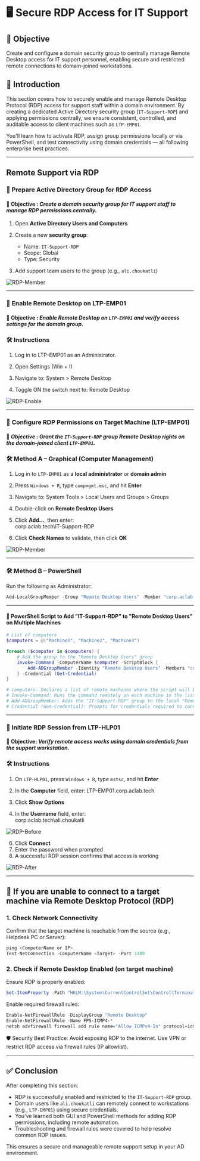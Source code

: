 # 🖥️ Secure RDP Access for IT Support

## 🎯 Objective

Create and configure a domain security group to centrally manage Remote Desktop access for IT support personnel, enabling secure and restricted remote connections to domain-joined workstations.

## 📝 Introduction

This section covers how to securely enable and manage Remote Desktop Protocol (RDP) access for support staff within a domain environment. By creating a dedicated Active Directory security group (`IT-Support-RDP`) and applying permissions centrally, we ensure consistent, controlled, and auditable access to client machines such as `LTP-EMP01`.

You'll learn how to activate RDP, assign group permissions locally or via PowerShell, and test connectivity using domain credentials — all following enterprise best practices.

---

## **Remote Support via RDP**

### 📌 **Prepare Active Directory Group for RDP Access**

#### 🎯 Objective : *Create a domain security group for IT support staff to manage RDP permissions centrally.*

1. Open **Active Directory Users and Computers**
2. Create a new **security group**:

   * Name: `IT-Support-RDP`
   * Scope: Global
   * Type: Security
3. Add support team users to the group (e.g., `ali.choukatli`)

![RDP-Member](https://github.com/AliChoukatli/CyberShield-Enterprise/blob/main/Screenshots/Phase%20%203/RDP_groupe.png)

---

### 📌 **Enable Remote Desktop on LTP-EMP01**

#### 🎯 Objective : *Enable Remote Desktop on `LTP-EMP01` and verify access settings for the domain group.*

### 🛠️ Instructions

1. Log in to LTP-EMP01 as an Administrator.

2. Open Settings (Win + I)

3. Navigate to:
System > Remote Desktop

4. Toggle ON the switch next to:
Remote Desktop

![RDP-Enable](https://github.com/AliChoukatli/CyberShield-Enterprise/blob/main/00_IT_Support_%26_Helpdesk/Screenshots/RDP_enable.png)
 
---

### 📌 **Configure RDP Permissions on Target Machine (LTP-EMP01)**

#### 🎯 *Objective : Grant the `IT-Support-RDP` group Remote Desktop rights on the domain-joined client `LTP-EMP01`.*

### 🛠️ Method A – Graphical (Computer Management)

1. Log in to `LTP-EMP01` as a **local administrator** or **domain admin**  
2. Press `Windows + R`, type `compmgmt.msc`, and hit **Enter**  
3. Navigate to:  System Tools > Local Users and Groups > Groups
4. Double-click on **Remote Desktop Users**  
5. Click **Add...**, then enter:  
corp.aclab.tech\IT-Support-RDP

6. Click **Check Names** to validate, then click **OK**

![RDP-Member](https://github.com/AliChoukatli/CyberShield-Enterprise/blob/main/Screenshots/Phase%20%203/RDP_member.png)

---

### 🛠️ **Method B – PowerShell**

Run the following as Administrator:

```powershell
Add-LocalGroupMember -Group "Remote Desktop Users" -Member "corp.aclab.tech\IT-Support-RDP"
```
---

#### 📌 **PowerShell Script to Add "IT-Support-RDP" to "Remote Desktop Users" on Multiple Machines**

```powershell
# List of computers
$computers = @("Machine1", "Machine2", "Machine3")

foreach ($computer in $computers) {
    # Add the group to the "Remote Desktop Users" group
    Invoke-Command -ComputerName $computer -ScriptBlock {
        Add-ADGroupMember -Identity "Remote Desktop Users" -Members "corp.aclab.tech\IT-Support-RDP"
    } -Credential (Get-Credential)
}

# computers: Declares a list of remote machines where the script will be applied.
# Invoke-Command: Runs the command remotely on each machine in the list.
# Add-ADGroupMember: Adds the "IT-Support-RDP" group to the local "Remote Desktop Users" group on each machine.
# Credential (Get-Credential): Prompts for credentials required to connect to each remote machine.
```
---

###  📌 **Initiate RDP Session from LTP-HLP01**

#### 🎯 Objective: *Verify remote access works using domain credentials from the support workstation.*

### 🛠️ Instructions

1. On `LTP-HLP01`, press `Windows + R`, type `mstsc`, and hit **Enter**  
2. In the **Computer** field, enter:
   LTP-EMP01.corp.aclab.tech

3. Click **Show Options**  
4. In the **Username** field, enter:  
corp.aclab.tech\ali.choukatli

![RDP-Before](https://github.com/AliChoukatli/CyberShield-Enterprise/blob/main/Screenshots/Phase%20%203/RDP_before.png)

6. Click **Connect**  
7. Enter the password when prompted  
8. A successful RDP session confirms that access is working

![RDP-After](https://github.com/AliChoukatli/CyberShield-Enterprise/blob/main/Screenshots/Phase%20%203/RDP-After.png)

---

## 🔴 **If you are unable to connect to a target machine via Remote Desktop Protocol (RDP)**

### 1. **Check Network Connectivity**

Confirm that the target machine is reachable from the source (e.g., Helpdesk PC or Server):

```powershell
ping <ComputerName or IP>
Test-NetConnection -ComputerName <Target> -Port 3389
```
### 2. **Check if Remote Desktop Enabled (on target machine)**
Ensure RDP is properly enabled:
```powershell
Set-ItemProperty -Path "HKLM:\System\CurrentControlSet\Control\Terminal Server" -Name "fDenyTSConnections" -Value 0
```
Enable required firewall rules:
```powershell
Enable-NetFirewallRule -DisplayGroup "Remote Desktop"
Enable-NetFirewallRule -Name FPS-ICMP4-*
netsh advfirewall firewall add rule name="Allow ICMPv4-In" protocol=icmpv4:8,any dir=in action=allow
```
🛡️ Security Best Practice: Avoid exposing RDP to the internet. Use VPN or restrict RDP access via firewall rules (IP allowlist).

---

## ✅ Conclusion

After completing this section:

- RDP is successfully enabled and restricted to the `IT-Support-RDP` group.
- Domain users like `ali.choukatli` can remotely connect to workstations (e.g., `LTP-EMP01`) using secure credentials.
- You’ve learned both GUI and PowerShell methods for adding RDP permissions, including remote automation.
- Troubleshooting and firewall rules were covered to help resolve common RDP issues.

This ensures a secure and manageable remote support setup in your AD environment.

